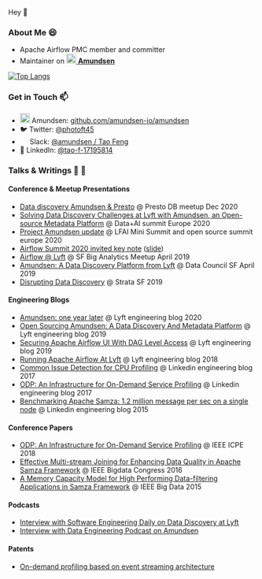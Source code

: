 Hey 👋

### About Me 😄

- Apache Airflow PMC member and committer
- Maintainer on [<img src="https://raw.githubusercontent.com/lyft/amundsen/master/docs/img/logos/amundsen_mark_orange.svg?sanitize=true" width="20px" /> **Amundsen**](https://github.com/lyft/amundsen)

[![Top Langs](https://github-readme-stats.vercel.app/api?username=feng-tao&show_icons=true&hide_title=true&hide_border=true)](https://github.com/feng-tao)

### Get in Touch 📫
- <img src="https://raw.githubusercontent.com/lyft/amundsen/master/docs/img/logos/amundsen_mark_orange.svg?sanitize=true" width="20px" />&nbsp;Amundsen: [github.com/amundsen-io/amundsen](https://github.com/amundsen-io/amundsen)
- 🐦&nbsp;Twitter: [@photoft45](https://twitter.com/photoft45)
- <img src="https://user-images.githubusercontent.com/4712430/87982839-04f40a80-ca9d-11ea-8cd3-688d9a9dbfd4.png" height="16px" /> Slack: [@amundsen / Tao Feng](https://join.slack.com/t/amundsenworkspace/shared_invite/enQtNTk2ODQ1NDU1NDI0LTc3MzQyZmM0ZGFjNzg5MzY1MzJlZTg4YjQ4YTU0ZmMxYWU2MmVlMzhhY2MzMTc1MDg0MzRjNTA4MzRkMGE0Nzk)
- 👔&nbsp;LinkedIn: [@tao-f-17195814](https://www.linkedin.com/in/tao-f-17195814/)

### Talks & Writings 💬 📝
#### Conference & Meetup Presentations
  - [Data discovery Amundsen & Presto](https://www.meetup.com/prestodb/events/274895626/) @ Presto DB meetup Dec 2020
  - [Solving Data Discovery Challenges at Lyft with Amundsen, an Open-source Metadata Platform](https://databricks.com/session_eu20/solving-data-discovery-challenges-at-lyft-with-amundsen-an-open-source-metadata-platform) @ Data+AI summit Europe 2020
  - [Project Amundsen update](https://events.linuxfoundation.org/open-source-summit-europe/program/schedule/) @ LFAI Mini Summit and open source summit europe 2020
  - [Airflow Summit 2020 invited key note](https://airflowsummit.org/speakers/) ([slide](https://www.slideshare.net/taofung/airflow-at-lyft-airflow-summit2020))
  - [Airflow @ Lyft](https://www.meetup.com/SF-Big-Analytics/events/259771952/) @ SF Big Analytics Meetup April 2019
  - [Amundsen: A Data Discovery Platform from Lyft](https://www.datacouncil.ai/talks/amundsen-a-data-discovery-platform-from-lyft?hsLang=en) @ Data Council SF April 2019
  - [Disrupting Data Discovery](https://www.slideshare.net/taofung/strata-sf-amundsen-presentation) @ Strata SF 2019
#### Engineering Blogs
  - [Amundsen: one year later](https://eng.lyft.com/amundsen-1-year-later-7b60bf28602) @ Lyft engineering blog 2020
  - [Open Sourcing Amundsen: A Data Discovery And Metadata Platform](https://eng.lyft.com/open-sourcing-amundsen-a-data-discovery-and-metadata-platform-2282bb436234) @ Lyft engineering blog 2019
  - [Securing Apache Airflow UI With DAG Level Access](https://eng.lyft.com/securing-apache-airflow-ui-with-dag-level-access-a7bc649a2821) @ Lyft engineering blog 2019
  - [Running Apache Airflow At Lyft](https://eng.lyft.com/running-apache-airflow-at-lyft-6e53bb8fccff) @ Lyft engineering blog 2018
  - [Common Issue Detection for CPU Profiling](https://engineering.linkedin.com/blog/2017/09/common-issue-detection-for-cpu-profiling) @ Linkedin engineering blog 2017
  - [ODP: An Infrastructure for On-Demand Service Profiling](https://engineering.linkedin.com/blog/2017/01/odp--an-infrastructure-for-on-demand-service-profiling) @ Linkedin engineering blog 2017
  - [Benchmarking Apache Samza: 1.2 million message per sec on a single node](https://engineering.linkedin.com/performance/benchmarking-apache-samza-12-million-messages-second-single-node) @ Linkedin engineering blog 2015
#### Conference Papers
  - [ODP: An Infrastructure for On-Demand Service Profiling](https://www.slideshare.net/taofung/odp-on-demand-profiler-icpe-2018) @ IEEE ICPE 2018
  - [Effective Multi-stream Joining for Enhancing Data Quality in Apache Samza Framework](https://www.slideshare.net/taofung/effective-multistream-joining-in-apache-samza-framework) @ IEEE Bigdata Congress 2016
  - [A Memory Capacity Model for High Performing Data-filtering Applications in Samza Framework](https://www.slideshare.net/taofung/a-memory-capacity-model-for-high-performing-datafiltering-applications-in-samza-framework-85955263) @ IEEE Big Data 2015
#### Podcasts
  - [Interview with Software Engineering Daily on Data Discovery at Lyft](https://softwareengineeringdaily.com/2019/04/16/lyft-data-discovery-with-tao-feng-and-mark-grover/)
  - [Interview with Data Engineering Podcast on Amundsen](https://www.dataengineeringpodcast.com/amundsen-data-discovery-episode-92/)
#### Patents
  - [On-demand profiling based on event streaming architecture](https://patents.google.com/patent/US10019340)
